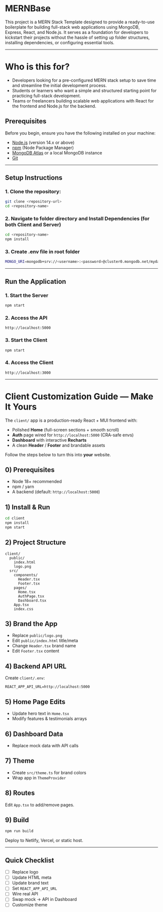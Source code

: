 # MERNBase

This project is a MERN Stack Template designed to provide a ready-to-use boilerplate for building full-stack web applications using MongoDB, Express, React, and Node.js. It serves as a foundation for developers to kickstart their projects without the hassle of setting up folder structures, installing dependencies, or configuring essential tools.

---

# Who is this for?
- Developers looking for a pre-configured MERN stack setup to save time and streamline the initial development process.
- Students or learners who want a simple and structured starting point for practicing full-stack development.
- Teams or freelancers building scalable web applications with React for the frontend and Node.js for the backend.

## **Prerequisites**

Before you begin, ensure you have the following installed on your machine:

- [Node.js](https://nodejs.org/) (version 14.x or above)
- [npm](https://www.npmjs.com/) (Node Package Manager)
- [MongoDB Atlas](https://www.mongodb.com/atlas/database) or a local MongoDB instance
- [Git](https://git-scm.com/)

---

## **Setup Instructions**

### 1. Clone the repository:
```bash
git clone <repository-url>
cd <repository-name>
```

### 2. Navigate to folder directory and Install Dependencies (for both Client and Server)
```bash
cd <repository-name>
npm install
```

### 3. Create .env file in root folder
```bash
MONGO_URI=mongodb+srv://<username>:<password>@cluster0.mongodb.net/mydatabase?retryWrites=true&w=majority
```

---

## **Run the Application**

### 1. Start the Server
```bash
npm start
```

### 2. Access the API
```
http://localhost:5000
```

### 3. Start the Client
```bash
npm start
```

### 4. Access the Client
```
http://localhost:3000
```

---

# Client Customization Guide — Make It Yours

The `client/` app is a production-ready React + MUI frontend with:
- Polished **Home** (full-screen sections + smooth scroll)
- **Auth** page wired for `http://localhost:5000` (CRA-safe envs)
- **Dashboard** with interactive **Recharts**
- A clean **Header** / **Footer** and brandable assets

Follow the steps below to turn this into **your** website.

## 0) Prerequisites

- Node 18+ recommended
- npm / yarn
- A backend (default: `http://localhost:5000`)

## 1) Install & Run
```bash
cd client
npm install
npm start
```

## 2) Project Structure
```
client/
  public/
    index.html
    logo.png
  src/
    components/
      Header.tsx
      Footer.tsx
    pages/
      Home.tsx
      AuthPage.tsx
      Dashboard.tsx
    App.tsx
    index.css
```

## 3) Brand the App
- Replace `public/logo.png`
- Edit `public/index.html` title/meta
- Change `Header.tsx` brand name
- Edit `Footer.tsx` content

## 4) Backend API URL
Create `client/.env`:
```
REACT_APP_API_URL=http://localhost:5000
```

## 5) Home Page Edits
- Update hero text in `Home.tsx`
- Modify features & testimonials arrays

## 6) Dashboard Data
- Replace mock data with API calls

## 7) Theme
- Create `src/theme.ts` for brand colors
- Wrap app in `ThemeProvider`

## 8) Routes
Edit `App.tsx` to add/remove pages.

## 9) Build
```bash
npm run build
```

Deploy to Netlify, Vercel, or static host.

---

## Quick Checklist

- [ ] Replace logo
- [ ] Update HTML meta
- [ ] Update brand text
- [ ] Set `REACT_APP_API_URL`
- [ ] Wire real API
- [ ] Swap mock → API in Dashboard
- [ ] Customize theme
